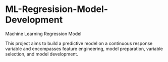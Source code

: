 # ML-Regresision-Model-Development
Machine Learning Regression Model

This project aims to build a predictive model on a continuous response variable and encompasses feature engineering, model preparation, variable selection, and model development.

